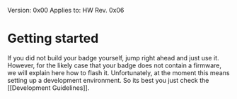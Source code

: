 Version: 0x00
Applies to: HW Rev. 0x06

# Getting started
If you did not build your badge yourself, jump right ahead and just use it. However, for the likely case that your badge does not contain a firmware, we will explain here how to flash it. Unfortunately, at the moment this means setting up a development environment. So its best you just check the [[Development Guidelines]]. 